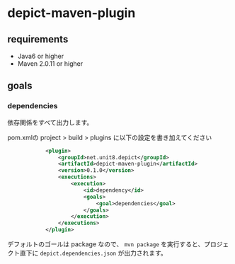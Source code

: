# depict-maven-plugin

## requirements

- Java6 or higher
- Maven 2.0.11 or higher

## goals

### dependencies

依存関係をすべて出力します。

pom.xmlの project > build > plugins に以下の設定を書き加えてください

```xml
            <plugin>
                <groupId>net.unit8.depict</groupId>
                <artifactId>depict-maven-plugin</artifactId>
                <version>0.1.0</version>
                <executions>
                    <execution>
                        <id>dependency</id>
                        <goals>
                            <goal>dependencies</goal>
                        </goals>
                    </execution>
                </executions>
            </plugin>
```

デフォルトのゴールは package なので、 `mvn package` を実行すると、プロジェクト直下に `depict.dependencies.json` が出力されます。
